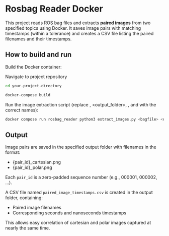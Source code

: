 # Rosbag Reader Docker

This project reads ROS bag files and extracts **paired images** from two specified topics using Docker. It saves image pairs with matching timestamps (within a tolerance) and creates a CSV file listing the paired filenames and their timestamps.

## How to build and run

Build the Docker container:

Navigate to project repository

```bash
cd your-project-directory
```

```bash
docker-compose build
```

Run the image extraction script (replace <bagfile>, <output_folder>, <topic1>, and <topic2> with the correct names):

```bash
docker compose run rosbag_reader python3 extract_images.py <bagfile> <output_folder> <topic1> <topic2>
```

## Output

Image pairs are saved in the specified output folder with filenames in the format:

- {pair_id}_cartesian.png
- {pair_id}_polar.png

Each `pair_id` is a zero-padded sequence number (e.g., 000001, 000002, ...).

A CSV file named `paired_image_timestamps.csv` is created in the output folder, containing:

- Paired image filenames  
- Corresponding seconds and nanoseconds timestamps

This allows easy correlation of cartesian and polar images captured at nearly the same time.
